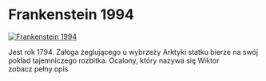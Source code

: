 Frankenstein 1994 
=============
[![Frankenstein 1994 ](http://vidos.pl/images/player.gif)](http://vidos.pl/frankenstein-1994)

 Jest rok 1794. Załoga żeglującego u wybrzeży Arktyki statku bierze na swój pokład tajemniczego rozbitka. Ocalony, który nazywa się Wiktor zobacz pełny opis
